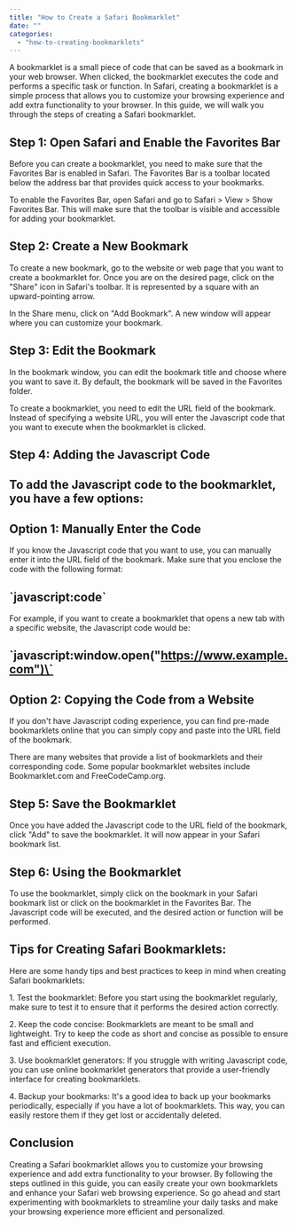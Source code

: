 ```yaml
---
title: "How to Create a Safari Bookmarklet"
date: ""
categories: 
  - "how-to-creating-bookmarklets"
---
```


A bookmarklet is a small piece of code that can be saved as a bookmark in your web browser. When clicked, the bookmarklet executes the code and performs a specific task or function. In Safari, creating a bookmarklet is a simple process that allows you to customize your browsing experience and add extra functionality to your browser. In this guide, we will walk you through the steps of creating a Safari bookmarklet.

## Step 1: Open Safari and Enable the Favorites Bar

Before you can create a bookmarklet, you need to make sure that the Favorites Bar is enabled in Safari. The Favorites Bar is a toolbar located below the address bar that provides quick access to your bookmarks.

To enable the Favorites Bar, open Safari and go to Safari > View > Show Favorites Bar. This will make sure that the toolbar is visible and accessible for adding your bookmarklet.

## Step 2: Create a New Bookmark

To create a new bookmark, go to the website or web page that you want to create a bookmarklet for. Once you are on the desired page, click on the "Share" icon in Safari's toolbar. It is represented by a square with an upward-pointing arrow.

In the Share menu, click on "Add Bookmark". A new window will appear where you can customize your bookmark.

## Step 3: Edit the Bookmark

In the bookmark window, you can edit the bookmark title and choose where you want to save it. By default, the bookmark will be saved in the Favorites folder.

To create a bookmarklet, you need to edit the URL field of the bookmark. Instead of specifying a website URL, you will enter the Javascript code that you want to execute when the bookmarklet is clicked.

## Step 4: Adding the Javascript Code

## To add the Javascript code to the bookmarklet, you have a few options:

## Option 1: Manually Enter the Code

If you know the Javascript code that you want to use, you can manually enter it into the URL field of the bookmark. Make sure that you enclose the code with the following format:

## \`javascript:code\`

For example, if you want to create a bookmarklet that opens a new tab with a specific website, the Javascript code would be:

## \`javascript:window.open("https://www.example.com")\`

## Option 2: Copying the Code from a Website

If you don't have Javascript coding experience, you can find pre-made bookmarklets online that you can simply copy and paste into the URL field of the bookmark.

There are many websites that provide a list of bookmarklets and their corresponding code. Some popular bookmarklet websites include Bookmarklet.com and FreeCodeCamp.org.

## Step 5: Save the Bookmarklet

Once you have added the Javascript code to the URL field of the bookmark, click "Add" to save the bookmarklet. It will now appear in your Safari bookmark list.

## Step 6: Using the Bookmarklet

To use the bookmarklet, simply click on the bookmark in your Safari bookmark list or click on the bookmarklet in the Favorites Bar. The Javascript code will be executed, and the desired action or function will be performed.

## Tips for Creating Safari Bookmarklets:

Here are some handy tips and best practices to keep in mind when creating Safari bookmarklets:

1\. Test the bookmarklet: Before you start using the bookmarklet regularly, make sure to test it to ensure that it performs the desired action correctly.

2\. Keep the code concise: Bookmarklets are meant to be small and lightweight. Try to keep the code as short and concise as possible to ensure fast and efficient execution.

3\. Use bookmarklet generators: If you struggle with writing Javascript code, you can use online bookmarklet generators that provide a user-friendly interface for creating bookmarklets.

4\. Backup your bookmarks: It's a good idea to back up your bookmarks periodically, especially if you have a lot of bookmarklets. This way, you can easily restore them if they get lost or accidentally deleted.

## Conclusion

Creating a Safari bookmarklet allows you to customize your browsing experience and add extra functionality to your browser. By following the steps outlined in this guide, you can easily create your own bookmarklets and enhance your Safari web browsing experience. So go ahead and start experimenting with bookmarklets to streamline your daily tasks and make your browsing experience more efficient and personalized.
